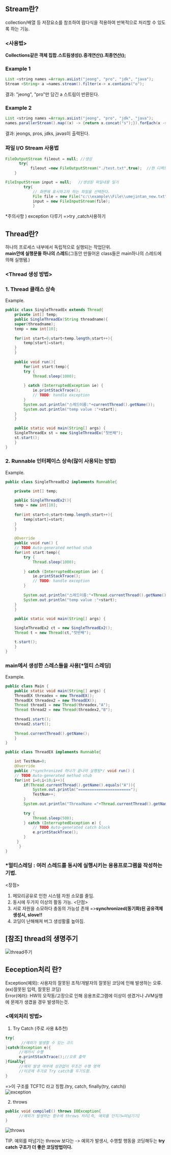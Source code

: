 ## Stream란?
collection/배열 등 저장요소를 참조하여 람다식을 적용하여 반복적으로 처리할 수 있도록 하는 기능.  


### <사용법>
**Collections같은 객체 집합.스트림생성().중개연산().최종연산();**


### Example 1
```java
List <string names =Arrays.asList("jeong", "pro", "jdk", "java");
Stream <String> a =names.stream().filter(x-> x.contains("o");
```
결과: "jeong", "pro"만 담긴 a 스트림이 반환된다.

### Example 2
```java
List <string names =Arrays.asList("jeong", "pro", "jdk", "java");
names.parallerStream().map((x) -> {return x.concat("s");}).forEach(x -> System.out.println(x));
```
결과: jeongs, pros, jdks, javas이 출력된다. 
 


### 파일 I/O Stream 사용법 
```java
FileOutputStream fileout = null; //생성
      try{
           fileout =new FileOutputStream("./test.txt",true);  //현 디렉토리에  파일 생성, (true)덮어씌우기 옵션
    }

FileInputStream input = null;   //생성된 파일내용 일기
        try{
            // 화면에 표시하고자 하는 파일을 선택한다.
            File file = new File("c:\\example\\File\\umejintan_new.txt");  
            input = new FileInputStream(file);
            }
```
*주의사항 ) exception 다루기 =>try ,catch사용하기


## Thread란?
하나의 프로세스 내부에서 독립적으로 실행되는 작업단위.  
**main안에 실행문들 하나의 스레드**(그동안 만들어온 class들은 main하나의 스레드에 의해 실행됌.)

### <Thread 생성 방법>
### 1. Thread 클래스 상속
Example.
```java
public class SingleThreadEx extends Thread{
    private int[] temp;
    public SingleThreadEx(String threadname){
	super(threadname);
	temp = new int[10];
		
	for(int start=0;start<temp.length;start++){
		temp[start]=start;
	}
    }
	
    public void run(){
	    for(int start:temp){
		try {
			Thread.sleep(1000);
				
		} catch (InterruptedException ie) {
			ie.printStackTrace();
			// TODO: handle exception
		}
		System.out.println("스레드이름:"+currentThread().getName());
		System.out.println("temp value :"+start);
	}
    }
	
    public static void main(String[] args) {
	SingleThreadEx st = new SingleThreadEx("첫번째");
	st.start();
    }
}
```
### 2. Runnable 인터페이스 상속(많이 사용되는 방법)
Example.
```java
public class SingleThreadEx2 implements Runnable{

    private int[] temp;
	
    public SingleThreadEx2(){
	temp = new int[10];
		
	for(int start=0;start<temp.length;start++){
		temp[start]=start;
	}
    }
	
    @Override
    public void run() {
	// TODO Auto-generated method stub
	for(int start:temp){
		try {
			Thread.sleep(1000);
				
		} catch (InterruptedException ie) {
			ie.printStackTrace();
			// TODO: handle exception
		}
			
		System.out.println("스레드이름:"+Thread.currentThread().getName());
		System.out.println("temp value :"+start);
	}
    }
	
    public static void main(String[] args) {

	SingleThreadEx2 ct = new SingleThreadEx2();
	Thread t = new Thread(ct,"첫번째");

	t.start();
    }
}
```

### main에서 생성한 스레스들을 사용[*멀티 스레딩]
Example.
```java
public class Main {
    public static void main(String[] args) {
	ThreadEX threadex = new ThreadEX();
	ThreadEX threadex2 = new ThreadEX();
	Thread thread1 = new Thread(threadex,"A");
	Thread thread2 = new Thread(threadex2,"B");
		
	thread1.start();
	thread2.start();
		
	Thread.currentThread().getName();
    }
}

public class ThreadEX implements Runnable{

    int TestNum=0;
    @Override
    public /*synchronized 하나가 끝나야 실행됨*/ void run() {
	// TODO Auto-generated method stub
	for(int i=0;i<10;i++){
		if(Thread.currentThread().getName().equals("A")){
			System.out.println("=======================");
			TestNum++;
		}
		System.out.println("ThreadName ="+Thread.currentThread().getName()+"TestNum ="+TestNum);
			
		try {
			Thread.sleep(500);
		} catch (InterruptedException e) {
			// TODO Auto-generated catch block
			e.printStackTrace();
		}
	 }
      }
}
```

### *멀티스레딩 : **여러 스레드를 동시에 실행시키는** 응용프로그램을 작성하는 기법.
<장점>
1. 메모리공유로 인한 시스템 자원 소모를 줄임.
2. 동시에 두가지 이상의 활동 가능.
<단점>
1. 서로 자원을 소모하다 충동의 가능성 존재 =>**synchronized(동기화)된 공유객체 생성시, slove!!**
2. 코딩이 난해해져 버그 생성활률 높아짐.


## [참조] thread의 생명주기  
![thread주기](https://user-images.githubusercontent.com/42289304/62506629-66937880-b83c-11e9-804e-3ee8c5368c14.png)



## Eeception처리 란?
Exception(예외): 사용자의 잘못된 조작/개발자의 잘못된 코딩에 인해 발생하는 오류.(ex)잘못된 입력, 잘못된 코딩)    
Error(에러): HW의 오작동/고장으로 인해 응용프로그램에 이상이 생겼거나 JVM실행에 문제가 생겼을 경우 발생하는것.  


### <예외처리 방법>
1. Try Catch (주로 사용 &추천)
```java
try{
       //예외가 발생할 수 있는 코드 
}catch(Exception e){
      //에러시 수행
      e.printStackTrace();//오류 출력
}finally{
      //예외 발생 여부에 상관없이 무조건 수행 영역
      //이곳에 추가로 Try catch를 두기도함.
}
```
=>이 구조를 TCFTC 라고 칭함.(try, catch, finally(try, catch))  
![exception](https://user-images.githubusercontent.com/42289304/62509924-1fab8000-b848-11e9-9805-de9b25ca722c.png)


2. throws
```java
public void compileE() throws IOException{
      //예외가 발생하는 함수에 throws 처리[즉, 예외를 던지기=떠넘기기]
}
```
![throws](https://user-images.githubusercontent.com/42289304/62509919-1c17f900-b848-11e9-9952-68ff49087cc7.png)  

TIP. 예외를 떠넘기는 threow 보다는 -> 예외가 발생시, 수행할 행동을 코딩해두는 **try catch 구조가 더 좋은 코딩방법이다.**  




